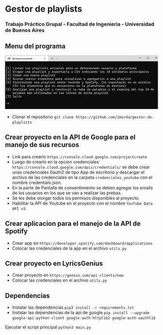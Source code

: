 # Gestor de playlists
### Trabajo Práctico Grupal - Facultad de Ingenieria - Universidad de Buenos Aires

## Menu del programa
![MENU GESTOR](https://github.com/1murda/gestor-de-playlists/blob/main/ss/menu-gestor.png)

* Clonar el repositorio `git clone https://github.com/1murda/gestor-de-playlists`

## Crear proyecto en la API de Google para el manejo de sus recursos
* Link para crearlo `https://console.cloud.google.com/projectcreate` 
* Luego de crearlo en la opcion credenciales `https://console.cloud.google.com/apis/credentials/` se debe crear unas credenciales 0auth2 de tipo App de escritorio y descargar el archivo de las credenciales en la carpeta `credenciales_youtube` con el nombre credentials.json.
* En la parte de Pantalla de consentimiento se deben agregar los emails de los usuarios en los que se van a realizar las prebas.
* Se les debe otorgar todos los permisos disponibles al proyecto.
* Habilitar la API de Youtube en el proyecto con el nombre  `YouTube Data API v3`.

## Crear aplicacion para el manejo de la API de Spotify
* Crear app en `https://developer.spotify.com/dashboard/applications`
* Colocar las credenciales de la app en el archivo `utils.py`

## Crear proyecto en LyricsGenius
* Crear proyecto en `https://genius.com/api-clients/new`
* Colocar las credenciales en el archivo `utils.py`

## Dependencias
* Instalar las dependencias `pip3 install -r requirements.txt`
* Instalar las dependencias de la api de google `pip install --upgrade google-api-python-client google-auth-httplib2 google-auth-oauthlib`


Ejecutar el script principal `python3 main.py`
